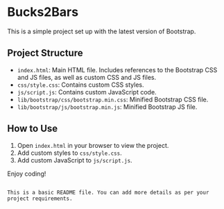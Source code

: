 # Bucks2Bars

This is a simple project set up with the latest version of Bootstrap.

## Project Structure

- `index.html`: Main HTML file. Includes references to the Bootstrap CSS and JS files, as well as custom CSS and JS files.
- `css/style.css`: Contains custom CSS styles.
- `js/script.js`: Contains custom JavaScript code.
- `lib/bootstrap/css/bootstrap.min.css`: Minified Bootstrap CSS file.
- `lib/bootstrap/js/bootstrap.min.js`: Minified Bootstrap JS file.

## How to Use

1. Open `index.html` in your browser to view the project.
2. Add custom styles to `css/style.css`.
3. Add custom JavaScript to `js/script.js`.

Enjoy coding!
```

This is a basic README file. You can add more details as per your project requirements.